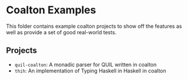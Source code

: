 # Coalton Examples

This folder contains example coalton projects to show off the features as well as provide a set of good real-world tests.


## Projects

- `quil-coalton`: A monadic parser for QUIL written in coalton
- `thih`: An implementation of Typing Haskell in Haskell in coalton
